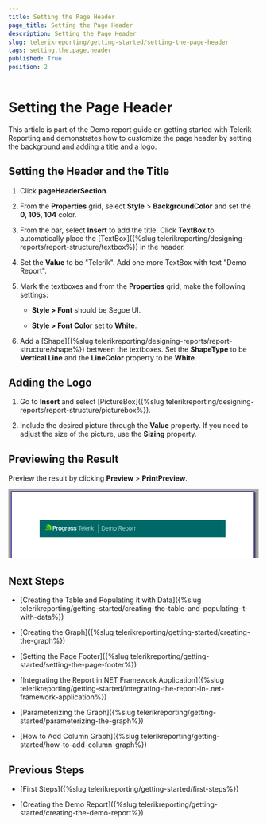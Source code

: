 ```yaml
---
title: Setting the Page Header
page_title: Setting the Page Header 
description: Setting the Page Header
slug: telerikreporting/getting-started/setting-the-page-header
tags: setting,the,page,header
published: True
position: 2
---
```


# Setting the Page Header



This article is part of the Demo report guide on getting started with Telerik Reporting and demonstrates         how to customize the page header by setting the background and adding a title and a logo.       

## Setting the Header and the Title

1. Click __pageHeaderSection__.             

1. From the __Properties__ grid, select __Style__ > __BackgroundColor__             and set the __0, 105, 104__ color.             

1. From the bar, select __Insert__ to add the title. Click __TextBox__             to automatically place the [TextBox]({%slug telerikreporting/designing-reports/report-structure/textbox%}) in the header.             

1. Set the __Value__ to be "Telerik". Add one more TextBox with text "Demo Report".             

1. Mark the textboxes and from the __Properties__ grid, make the following settings:             

   + __Style > Font__ should be Segoe UI.                 

   + __Style > Font Color__ set to __White__.                 

1. Add a [Shape]({%slug telerikreporting/designing-reports/report-structure/shape%}) between the textboxes. Set the __ShapeType__ to be               __Vertical Line__ and the __LineColor__ property to be __White__.             

## Adding the Logo

1. Go to __Insert__ and select [PictureBox]({%slug telerikreporting/designing-reports/report-structure/picturebox%}).             

1. Include the desired picture through the __Value__ property. If you need to adjust the size of the picture, use the __Sizing__ property.             

## Previewing the Result

Preview the result by clicking __Preview__ > __PrintPreview__.           

  ![Page Header](images/PageHeader.PNG)

## Next Steps

* [Creating the Table and Populating it with Data]({%slug telerikreporting/getting-started/creating-the-table-and-populating-it-with-data%})

* [Creating the Graph]({%slug telerikreporting/getting-started/creating-the-graph%})

* [Setting the Page Footer]({%slug telerikreporting/getting-started/setting-the-page-footer%})

* [Integrating the Report in.NET Framework Application]({%slug telerikreporting/getting-started/integrating-the-report-in-.net-framework-application%})

* [Parameterizing the Graph]({%slug telerikreporting/getting-started/parameterizing-the-graph%})

* [How to Add Column Graph]({%slug telerikreporting/getting-started/how-to-add-column-graph%})

## Previous Steps

* [First Steps]({%slug telerikreporting/getting-started/first-steps%})

* [Creating the Demo Report]({%slug telerikreporting/getting-started/creating-the-demo-report%})

